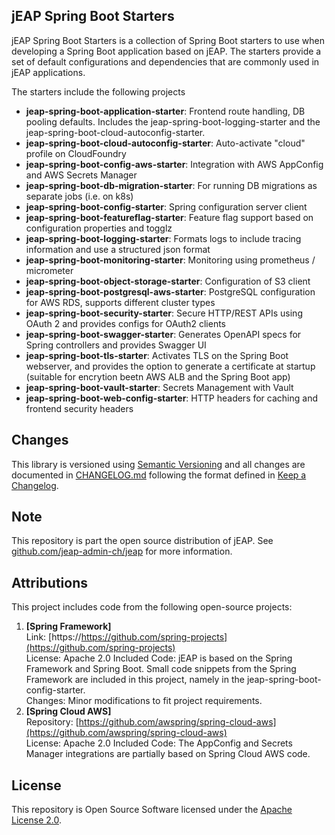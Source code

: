 ## jEAP Spring Boot Starters
jEAP Spring Boot Starters is a collection of Spring Boot starters to use when developing a Spring Boot application
based on jEAP. The starters provide a set of default configurations and dependencies that are commonly used in jEAP
applications.

The starters include the following projects
* __jeap-spring-boot-application-starter__: Frontend route handling, DB pooling defaults. Includes the 
  jeap-spring-boot-logging-starter and the jeap-spring-boot-cloud-autoconfig-starter.
* __jeap-spring-boot-cloud-autoconfig-starter__: Auto-activate "cloud" profile on CloudFoundry
* __jeap-spring-boot-config-aws-starter__: Integration with AWS AppConfig and AWS Secrets Manager 
* __jeap-spring-boot-db-migration-starter__: For running DB migrations as separate jobs (i.e. on k8s)
* __jeap-spring-boot-config-starter__: Spring configuration server client
* __jeap-spring-boot-featureflag-starter__: Feature flag support based on configuration properties and togglz
* __jeap-spring-boot-logging-starter__: Formats logs to include tracing information and use a structured json format
* __jeap-spring-boot-monitoring-starter__: Monitoring using prometheus / micrometer
* __jeap-spring-boot-object-storage-starter__: Configuration of S3 client
* __jeap-spring-boot-postgresql-aws-starter__: PostgreSQL configuration for AWS RDS, supports different cluster types
* __jeap-spring-boot-security-starter__: Secure HTTP/REST APIs using OAuth 2 and provides configs for OAuth2 clients
* __jeap-spring-boot-swagger-starter__: Generates OpenAPI specs for Spring controllers and provides Swagger UI
* __jeap-spring-boot-tls-starter__: Activates TLS on the Spring Boot webserver, and provides the option to generate a
  certificate at startup (suitable for encrytion beetn AWS ALB and the Spring Boot app)
* __jeap-spring-boot-vault-starter__: Secrets Management with Vault
* __jeap-spring-boot-web-config-starter__: HTTP headers for caching and frontend security headers

## Changes

This library is versioned using [Semantic Versioning](http://semver.org/) and all changes are documented in
[CHANGELOG.md](./CHANGELOG.md) following the format defined in [Keep a Changelog](http://keepachangelog.com/).

## Note

This repository is part the open source distribution of jEAP. See [github.com/jeap-admin-ch/jeap](https://github.com/jeap-admin-ch/jeap)
for more information.

## Attributions

This project includes code from the following open-source projects:

1. **[Spring Framework]**  
   Link: [https://https://github.com/spring-projects](https://github.com/spring-projects)  
   License: Apache 2.0
   Included Code: jEAP is based on the Spring Framework and Spring Boot. Small code snippets from the Spring Framework
   are included in this project, namely in the jeap-spring-boot-config-starter.            
   Changes: Minor modifications to fit project requirements.
2. **[Spring Cloud AWS]**  
   Repository: [https://github.com/awspring/spring-cloud-aws](https://github.com/awspring/spring-cloud-aws)  
   License: Apache 2.0
   Included Code: The AppConfig and Secrets Manager integrations are partially based on Spring Cloud AWS code.

## License

This repository is Open Source Software licensed under the [Apache License 2.0](./LICENSE).
